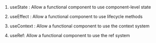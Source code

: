 1. useState : 
Allow a functional component to use component-level state

2. useEffect :
Allow a functional component to use lifecycle methods

3. useContext :
Allow a functional component to use the context system

4. useRef:
Allow a functional component to use the ref system




